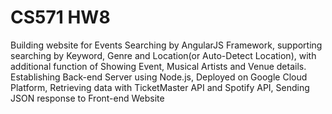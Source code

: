 # CS571 HW8
Building website for Events Searching by AngularJS Framework, supporting searching by Keyword, Genre and Location(or Auto-Detect Location), with additional function of Showing Event, Musical Artists and Venue details.\
Establishing Back-end Server using Node.js, Deployed on Google Cloud Platform, Retrieving data with TicketMaster API and Spotify API, Sending JSON response to Front-end Website

